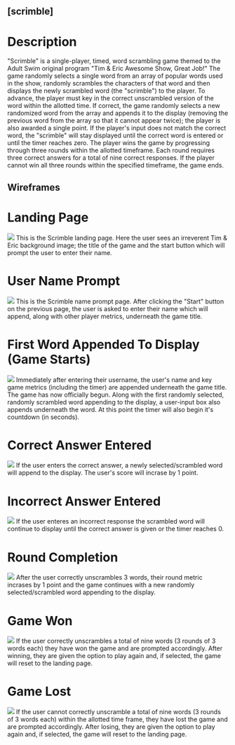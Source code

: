 ## [scrimble]

# Description

"Scrimble" is a single-player, timed, word scrambling game themed to the Adult Swim original program "Tim & Eric Awesome Show, Great Job!"  The game randomly selects a single word from an array of popular words used in the show, randomly scrambles the characters of that word and then displays the newly scrambled word (the "scrimble") to the player.  To advance, the player must key in the correct unscrambled version of the word within the allotted time.  If correct, the game randomly selects a new randomized word from the array and appends it to the display (removing the previous word from the array so that it cannot appear twice); the player is also awarded a single point.  If the player's input does not match the correct word, the "scrimble" will stay displayed until the correct word is entered or until the timer reaches zero.  The player wins the game by progressing through three rounds within the allotted timeframe.  Each round requires three correct answers for a total of nine correct responses.  If the player cannot win all three rounds within the specified timeframe, the game ends.

## Wireframes

# Landing Page
<img src="https://i.imgur.com/2I62BUy.png">
This is the Scrimble landing page.  Here the user sees an irreverent Tim & Eric background image; the title of the game and the start button which will prompt the user to enter their name.

# User Name Prompt
<img src="https://i.imgur.com/mwEC0m6.png">
This is the Scrimble name prompt page.  After clicking the "Start" button on the previous page, the user is asked to enter their name which will append, along with other player metrics, underneath the game title.

# First Word Appended To Display (Game Starts)
<img src="https://i.imgur.com/ZOQAxA1.png">
Immediately after entering their username, the user's name and key game metrics (including the timer) are appended underneath the game title.  The game has now officially begun.  Along with the first randomly selected, randomly scrambled word appending to the display, a user-input box also appends underneath the word.  At this point the timer will also begin it's countdown (in seconds).

# Correct Answer Entered
<img src="https://i.imgur.com/S87ea6j.png">
If the user enters the correct answer, a newly selected/scrambled word will append to the display.  The user's score will incrase by 1 point.

# Incorrect Answer Entered
<img src="https://i.imgur.com/HLASmZN.png">
If the user enteres an incorrect response the scrambled word will continue to display until the correct answer is given or the timer reaches 0.

# Round Completion
<img src="https://i.imgur.com/hUIKHSO.png">
After the user correctly unscrambles 3 words, their round metric incrases by 1 point and the game continues with a new randomly selected/scrambled word appending to the display.

# Game Won
<img src="https://i.imgur.com/mU5yobd.png">
If the user correctly unscrambles a total of nine words (3 rounds of 3 words each) they have won the game and are prompted accordingly.  After winning, they are given the option to play again and, if selected, the game will reset to the landing page.

# Game Lost
<img src="https://i.imgur.com/azrnV5L.png">
If the user cannot correctly unscramble a total of nine words (3 rounds of 3 words each) within the allotted time frame, they have lost the game and are prompted accordingly.  After losing, they are given the option to play again and, if selected, the game will reset to the landing page.
